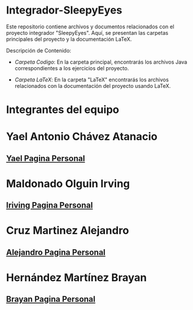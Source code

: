 # Integrador-SleepyEyes
Este repositorio contiene archivos y documentos relacionados con el proyecto integrador "SleepyEyes". Aquí, se presentan las carpetas principales del proyecto y la documentación LaTeX.

Descripción de Contenido:

- *Carpeta Codigo*: En la carpeta principal, encontrarás los archivos Java correspondientes a los ejercicios del proyecto.
  
- *Carpeta LaTeX*: En la carpeta "LaTeX" encontrarás los archivos relacionados con la documentación del proyecto usando LaTeX.

# Integrantes del equipo 

# Yael Antonio Chávez Atanacio

## [Yael Pagina Personal](https://yaellch.github.io/)

# Maldonado Olguin Irving 

## [Iriving Pagina Personal](https://github.com/ignaciomal)

# Cruz Martinez Alejandro

## [Alejandro Pagina Personal](https://alejandrocruzmartinez.github.io/)

# Hernández Martínez Brayan

## [Brayan Pagina Personal](https://brianherna.github.io/)